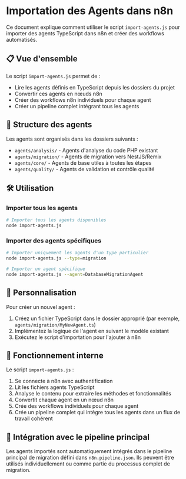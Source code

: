 # Importation des Agents dans n8n

Ce document explique comment utiliser le script `import-agents.js` pour importer des agents TypeScript dans n8n et créer des workflows automatisés.

## 📋 Vue d'ensemble

Le script `import-agents.js` permet de :
- Lire les agents définis en TypeScript depuis les dossiers du projet
- Convertir ces agents en nœuds n8n
- Créer des workflows n8n individuels pour chaque agent
- Créer un pipeline complet intégrant tous les agents

## 🚀 Structure des agents

Les agents sont organisés dans les dossiers suivants :
- `agents/analysis/` - Agents d'analyse du code PHP existant
- `agents/migration/` - Agents de migration vers NestJS/Remix
- `agents/core/` - Agents de base utiles à toutes les étapes
- `agents/quality/` - Agents de validation et contrôle qualité

## 🛠️ Utilisation

### Importer tous les agents

```bash
# Importer tous les agents disponibles
node import-agents.js
```

### Importer des agents spécifiques

```bash
# Importer uniquement les agents d'un type particulier
node import-agents.js --type=migration

# Importer un agent spécifique
node import-agents.js --agent=DatabaseMigrationAgent
```

## 🔧 Personnalisation

Pour créer un nouvel agent :

1. Créez un fichier TypeScript dans le dossier approprié (par exemple, `agents/migration/MyNewAgent.ts`)
2. Implémentez la logique de l'agent en suivant le modèle existant
3. Exécutez le script d'importation pour l'ajouter à n8n

## 🔄 Fonctionnement interne

Le script `import-agents.js` :
1. Se connecte à n8n avec authentification
2. Lit les fichiers agents TypeScript
3. Analyse le contenu pour extraire les méthodes et fonctionnalités
4. Convertit chaque agent en un nœud n8n
5. Crée des workflows individuels pour chaque agent
6. Crée un pipeline complet qui intègre tous les agents dans un flux de travail cohérent

## 🔗 Intégration avec le pipeline principal

Les agents importés sont automatiquement intégrés dans le pipeline principal de migration défini dans `n8n.pipeline.json`. Ils peuvent être utilisés individuellement ou comme partie du processus complet de migration.